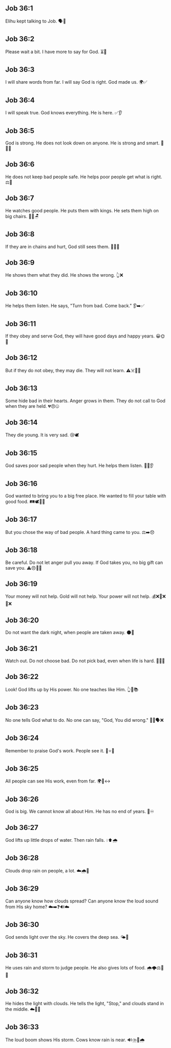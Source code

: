 ## Job 36:1
Elihu kept talking to Job. 🗣️🙂
## Job 36:2
Please wait a bit. I have more to say for God. ⏳🙏
## Job 36:3
I will share words from far. I will say God is right. God made us. 🌍✅
## Job 36:4
I will speak true. God knows everything. He is here. ✅👂
## Job 36:5
God is strong. He does not look down on anyone. He is strong and smart. 💪🙂🧠
## Job 36:6
He does not keep bad people safe. He helps poor people get what is right. ⚖️🤲
## Job 36:7
He watches good people. He puts them with kings. He sets them high on big chairs. 👀👑🪑
## Job 36:8
If they are in chains and hurt, God still sees them. 🔗😢👀
## Job 36:9
He shows them what they did. He shows the wrong. 👆❌
## Job 36:10
He helps them listen. He says, "Turn from bad. Come back." 👂➡️✅
## Job 36:11
If they obey and serve God, they will have good days and happy years. 😀🌞📅
## Job 36:12
But if they do not obey, they may die. They will not learn. ⚠️☠️📘🚫
## Job 36:13
Some hide bad in their hearts. Anger grows in them. They do not call to God when they are held. 💔😠🤐
## Job 36:14
They die young. It is very sad. 😢🕊️
## Job 36:15
God saves poor sad people when they hurt. He helps them listen. 🤲😔👂
## Job 36:16
God wanted to bring you to a big free place. He wanted to fill your table with good food. 🛤️🕊️🍞🍎
## Job 36:17
But you chose the way of bad people. A hard thing came to you. ⚖️➡️😞
## Job 36:18
Be careful. Do not let anger pull you away. If God takes you, no big gift can save you. ⚠️😠🚫🎁
## Job 36:19
Your money will not help. Gold will not help. Your power will not help. 💰❌🥇❌💪❌
## Job 36:20
Do not want the dark night, when people are taken away. 🌑🚫
## Job 36:21
Watch out. Do not choose bad. Do not pick bad, even when life is hard. 👀🚫❌
## Job 36:22
Look! God lifts up by His power. No one teaches like Him. 👆💪📚
## Job 36:23
No one tells God what to do. No one can say, "God, You did wrong." 🙅‍♂️🗣️❌
## Job 36:24
Remember to praise God's work. People see it. 👐⭐👀
## Job 36:25
All people can see His work, even from far. 🌍👀↔️
## Job 36:26
God is big. We cannot know all about Him. He has no end of years. 🌟♾️
## Job 36:27
God lifts up little drops of water. Then rain falls. 💧⬆️🌧️
## Job 36:28
Clouds drop rain on people, a lot. ☁️🌧️🙂
## Job 36:29
Can anyone know how clouds spread? Can anyone know the loud sound from His sky home? ☁️➡️❓🔊☁️
## Job 36:30
God sends light over the sky. He covers the deep sea. 🌤️🌊
## Job 36:31
He uses rain and storm to judge people. He also gives lots of food. 🌧️🌩️⚖️🍞🍎
## Job 36:32
He hides the light with clouds. He tells the light, "Stop," and clouds stand in the middle. ☁️🚫💡
## Job 36:33
The loud boom shows His storm. Cows know rain is near. 🔊⛈️🐄🌧️
